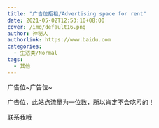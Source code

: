 ```yaml
---
title: "广告位招租/Advertising space for rent"
date: 2021-05-02T12:53:10+08:00
cover: /img/default16.png
author: 神秘人
authorlink: https://www.baidu.com
categories:
  - 生活类/Normal
tags:
  - 其他
---
```


广告位~广告位~

<!--more-->

广告位，此站点流量为一位数，所以肯定不会吃亏的！

联系我哦
